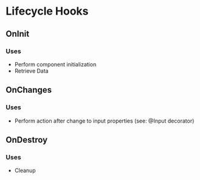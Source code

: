 # Lifecycle Hooks

## OnInit

### **Uses**

* Perform component initialization
* Retrieve Data

## OnChanges

### **Uses**

* Perform action after change to input properties \(see: @Input decorator\)

## OnDestroy

### Uses

* Cleanup

